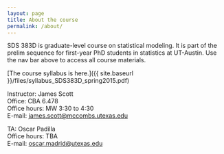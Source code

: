 ```yaml
---
layout: page
title: About the course
permalink: /about/
---
```


SDS 383D is graduate-level course on statistical modeling.  It is part of the prelim sequence for first-year PhD students in statistics at UT-Austin.  Use the nav bar above to access all course materials.

[The course syllabus is here.]({{ site.baseurl }}/files/syllabus_SDS383D_spring2015.pdf)

Instructor: James Scott  
Office: CBA 6.478  
Office hours: MW 3:30 to 4:30  
E-mail: james.scott@mccombs.utexas.edu  

TA: Oscar Padilla  
Office hours: TBA  
E-mail: oscar.madrid@utexas.edu

